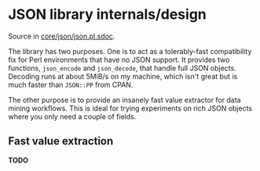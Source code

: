# JSON library internals/design
Source in [core/json/json.pl.sdoc](../core/json/json.pl).

The library has two purposes. One is to act as a tolerably-fast compatibility
fix for Perl environments that have no JSON support. It provides two functions,
`json_encode` and `json_decode`, that handle full JSON objects. Decoding runs
at about 5MiB/s on my machine, which isn't great but is much faster than
`JSON::PP` from CPAN.

The other purpose is to provide an insanely fast value extractor for data
mining workflows. This is ideal for trying experiments on rich JSON objects
where you only need a couple of fields.

## Fast value extraction
**TODO**
